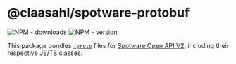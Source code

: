 # @claasahl/spotware-protobuf

![NPM - downloads](https://img.shields.io/npm/dw/@claasahl/spotware-protobuf.svg)
![NPM - version](https://img.shields.io/npm/v/@claasahl/spotware-protobuf.svg)

This package bundles [`.proto`](https://github.com/spotware/openapi-proto-messages) files for [Spotware Open API V2](https://connect.spotware.com/docs/open_api_2), including their respective JS/TS classes.

